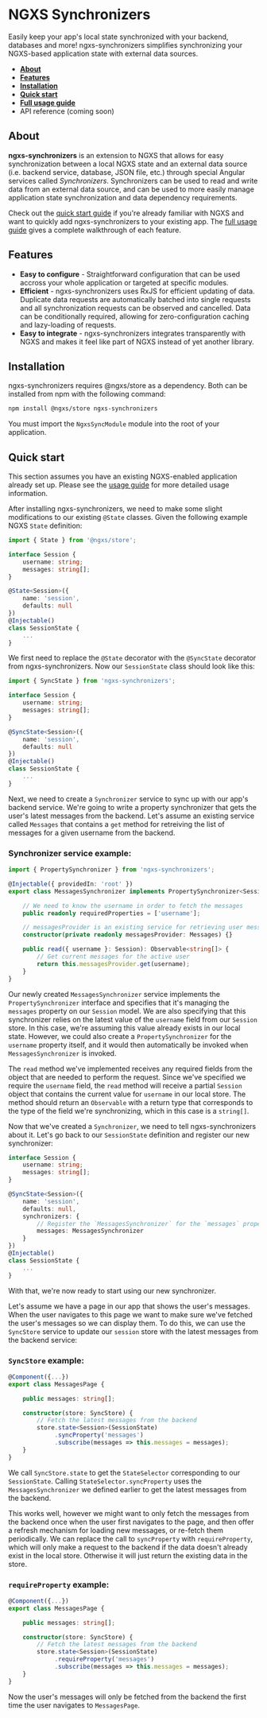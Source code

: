 # NGXS Synchronizers

Easily keep your app's local state synchronized with your backend, databases and more! ngxs-synchronizers simplifies synchronizing your NGXS-based application state with external data sources.

* [**About**](#about)
* [**Features**](#features)
* [**Installation**](#installation)
* [**Quick start**](#quick-start)
* [**Full usage guide**](/docs/usage-guide.md)
* API reference (coming soon)

## About

**ngxs-synchronizers** is an extension to NGXS that allows for easy synchronization between a local NGXS state and an external data source (i.e. backend service, database, JSON file, etc.) through special Angular services called _Synchronizers_. Synchronizers can be used to read and write data from an external data source, and can be used to more easily manage application state synchronization and data dependency requirements.

Check out the [quick start guide](#quick-start) if you're already familiar with NGXS and want to quickly add ngxs-synchronizers to your existing app. The [full usage guide](/docs/usage-guide.md) gives a complete walkthrough of each feature.

## Features

* **Easy to configure** - Straightforward configuration that can be used accross your whole application or targeted at specific modules.
* **Efficient** - ngxs-synchronizers uses RxJS for efficient updating of data. Duplicate data requests are automatically batched into single requests and all synchronization requests can be observed and cancelled. Data can be conditionally required, allowing for zero-configuration caching and lazy-loading of requests.
* **Easy to integrate** - ngxs-synchronizers integrates transparently with NGXS and makes it feel like part of NGXS instead of yet another library.

## Installation

ngxs-synchronizers requires @ngxs/store as a dependency. Both can be installed from npm with the following command:

```bash
npm install @ngxs/store ngxs-synchronizers
```

You must import the `NgxsSyncModule` module into the root of your application.

## Quick start

This section assumes you have an existing NGXS-enabled application already set up. Please see the [usage guide](/docs/usage-guide.md) for more detailed usage information.

After installing ngxs-synchronizers, we need to make some slight modifications to our existing ```@State``` classes. Given the following example NGXS ```State``` definition:

```ts
import { State } from '@ngxs/store';

interface Session {
    username: string;
    messages: string[];
}

@State<Session>({
    name: 'session',
    defaults: null
})
@Injectable()
class SessionState {
    ...
}
```

We first need to replace the ```@State``` decorator with the ```@SyncState``` decorator from ngxs-synchronizers. Now our ```SessionState``` class should look like this:

```ts
import { SyncState } from 'ngxs-synchronizers';

interface Session {
    username: string;
    messages: string[];
}

@SyncState<Session>({
    name: 'session',
    defaults: null
})
@Injectable()
class SessionState {
    ...
}
```

Next, we need to create a ```Synchronizer``` service to sync up with our app's backend service. We're going to write a property synchronizer that gets the user's latest messages from the backend. Let's assume an existing service called ```Messages``` that contains a ```get``` method for retreiving the list of messages for a given username from the backend.

### Synchronizer service example:

```ts
import { PropertySynchronizer } from 'ngxs-synchronizers';

@Injectable({ providedIn: 'root' })
export class MessagesSynchronizer implements PropertySynchronizer<Session, 'messages'> {

    // We need to know the username in order to fetch the messages
    public readonly requiredProperties = ['username'];

    // messagesProvider is an existing service for retrieving user messages from the backend
    constructor(private readonly messagesProvider: Messages) {}

    public read({ username }: Session): Observable<string[]> {
        // Get current messages for the active user
        return this.messagesProvider.get(username);
    }
}
```

Our newly created ```MessagesSynchronizer``` service implements the ```PropertySynchronizer``` interface and specifies that it's managing the ```messages``` property on our ```Session``` model. We are also specifying that this synchronizer relies on the latest value of the ```username``` field from our ```Session``` store. In this case, we're assuming this value already exists in our local state. However, we could also create a ```PropertySynchronizer``` for the ```username``` property itself, and it would then automatically be invoked when ```MessagesSynchronizer``` is invoked.

The ```read``` method we've implemented receives any required fields from the object that are needed to perform the request. Since we've specified we require the ```username``` field, the ```read``` method will receive a partial ```Session``` object that contains the current value for ```username``` in our local store. The method should return an ```Observable``` with a return type that corresponds to the type of the field we're synchronizing, which in this case is a ```string[]```.

Now that we've created a ```Synchronizer```, we need to tell ngxs-synchronizers about it. Let's go back to our ```SessionState``` definition and register our new synchronizer:

```ts
interface Session {
    username: string;
    messages: string[];
}

@SyncState<Session>({
    name: 'session',
    defaults: null,
    synchronizers: {
        // Register the `MessagesSynchronizer` for the `messages` property
        messages: MessagesSynchronizer
    }
})
@Injectable()
class SessionState {
    ...
}
```

With that, we're now ready to start using our new synchronizer.

Let's assume we have a page in our app that shows the user's messages. When the user navigates to this page we want to make sure we've fetched the user's messages so we can display them. To do this, we can use the ```SyncStore``` service to update our ```session``` store with the latest messages from the backend service:

### ```SyncStore``` example:

```ts
@Component({...})
export class MessagesPage {

    public messages: string[];

    constructor(store: SyncStore) {
        // Fetch the latest messages from the backend
        store.state<Session>(SessionState)
             .syncProperty('messages')
             .subscribe(messages => this.messages = messages);
    }
}
```

We call ```SyncStore.state``` to get the ```StateSelector``` corresponding to our ```SessionState```. Calling ```StateSelector.syncProperty``` uses the ```MessagesSynchronizer``` we defined earlier to get the latest messages from the backend.

This works well, however we might want to only fetch the messages from the backend once when the user first navigates to the page, and then offer a refresh mechanism for loading new messages, or re-fetch them periodically. We can replace the call to ```syncProperty``` with ```requireProperty```, which will only make a request to the backend if the data doesn't already exist in the local store. Otherwise it will just return the existing data in the store.

### ```requireProperty``` example:

```ts
@Component({...})
export class MessagesPage {

    public messages: string[];

    constructor(store: SyncStore) {
        // Fetch the latest messages from the backend
        store.state<Session>(SessionState)
             .requireProperty('messages')
             .subscribe(messages => this.messages = messages);
    }
}
```

Now the user's messages will only be fetched from the backend the first time the user navigates to ```MessagesPage```.